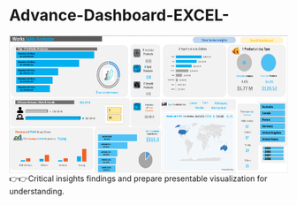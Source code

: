 # Advance-Dashboard-EXCEL-
<img align="center" alt="dataanalysis"  width = "1000" height = "250px" src="Screenshot 2023-12-07 165206.png">
👉👉Critical insights findings and prepare presentable visualization for understanding. 

